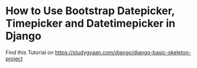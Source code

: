 # How to Use Bootstrap Datepicker, Timepicker and Datetimepicker in Django

Find this Tutorial on https://studygyaan.com/django/django-basic-skeleton-project
